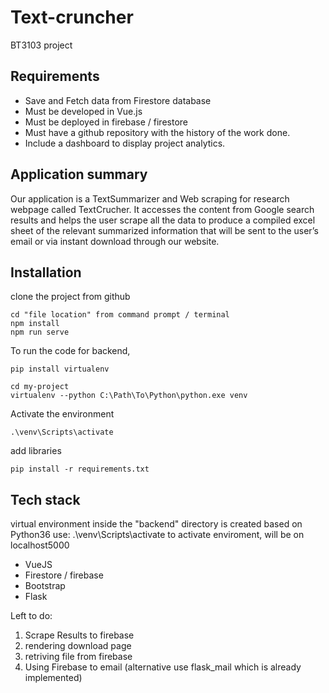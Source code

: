 # Text-cruncher 
BT3103 project

## Requirements
- Save and Fetch data from Firestore database
- Must be developed in Vue.js
- Must be deployed in firebase / firestore
- Must have a github repository with the history of the work done.
- Include a dashboard to display project analytics.

## Application summary
Our application is a TextSummarizer and Web scraping  for research webpage called TextCrucher. It accesses the content from Google search results and helps the user scrape all the data to produce a compiled excel sheet of the relevant summarized information that will be sent to the user’s email or via instant download through our website.

## Installation
clone the project from github 
```
cd "file location" from command prompt / terminal 
npm install 
npm run serve
```
To run the code for backend,
```
pip install virtualenv
```
```
cd my-project
virtualenv --python C:\Path\To\Python\python.exe venv
```
Activate the environment 
```
.\venv\Scripts\activate
```
add libraries
```
pip install -r requirements.txt
```

## Tech stack 
virtual environment inside the "backend" directory is created based on Python36
use: .\venv\Scripts\activate to activate enviroment, will be on localhost5000
- VueJS
- Firestore / firebase
- Bootstrap
- Flask

Left to do:
1. Scrape Results to firebase
2. rendering download page
3. retriving file from firebase 
4. Using Firebase to email (alternative use flask_mail which is already implemented)
